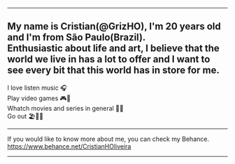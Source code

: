 ---------------------------
 My name is Cristian(@GrizHO), I'm 20 years old and I'm from São Paulo(Brazil).                                                                 
Enthusiastic about life and art, 
I believe that the world we live in has a lot to offer and I want to see every bit that this world has in store for me. 
--------------------------

I love listen music 🎧                                                                            
Play video games 🎮👾                                                      
Whatch movies and series in general 🧙‍♂️                                            
Go out 🏖🌃🎊

---------------------------

If you would like to know more about me, you can check my Behance.
https://www.behance.net/CristianHOliveira

------------------------------
